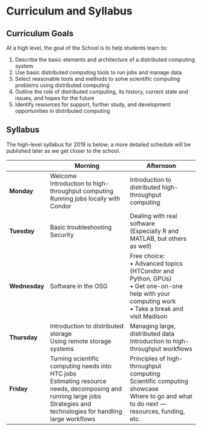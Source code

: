 # Curriculum and Syllabus

## Curriculum Goals

At a high level, the goal of the School is to help students learn to:

1. Describe the basic elements and architecture of a distributed computing system
1. Use basic distributed computing tools to run jobs and manage data
1. Select reasonable tools and methods to solve scientific computing problems using distributed computing
1. Outline the role of distributed computing, its history, current state and issues, and hopes for the future
1. Identify resources for support, further study, and development opportunities in distributed computing

## Syllabus

The high-level syllabus for 2019 is below; a more detailed schedule will be published later as we get closer to the
school.

|               | **Morning**                                                                                                                                                                     | **Afternoon**                                                                                                                                          |
|---------------|---------------------------------------------------------------------------------------------------------------------------------------------------------------------------------|--------------------------------------------------------------------------------------------------------------------------------------------------------|
| **Monday**    | Welcome<br/>Introduction to high-throughput computing<br/>Running jobs locally with Condor                                                                                      | Introduction to distributed high-throughput computing                                                                                                  |
| **Tuesday**   | Basic troubleshooting<br/>Security                                                                                                                                              | Dealing with real software<br/>(Especially R and MATLAB, but others as well)                                                                           |
| **Wednesday** | Software in the OSG                                                                                                                                                             | Free choice:<br/>• Advanced topics (HTCondor and Python, GPUs)<br/>• Get one-on-one help with your computing work<br/>• Take a break and visit Madison |
| **Thursday**  | Introduction to distributed storage<br/>Using remote storage systems                                                                                                            | Managing large, distributed data<br/>Introduction to high-throughput workflows                                                                         |
| **Friday**    | Turning scientific computing needs into HTC jobs<br/>Estimating resource needs, decomposing and running large jobs<br/>Strategies and technologies for handling large workflows | Principles of high-throughput computing<br/>Scientific computing showcase<br/>Where to go and what to do next — resources, funding, etc.               |
